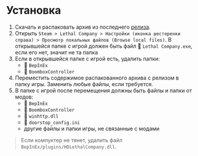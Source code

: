 # Установка

1. Скачать и распаковать архив из последнего [релиза](https://github.com/AsioOtus/lc-mod-set/releases).
2. Открыть `Steam > Lethal Company > Настройки (иконка шестеренки справа) > Просмотр локальных файлов (Browse local files)`.
    В открывшейся папке с игрой должен быть файл :page_facing_up: `Lethal Company.exe`, если его нет, значит не та папка
3. Если в открывшейся папке с игрой есть, удалить папки:
    - :file_folder: `BepInEx`
    - :file_folder: `BoomboxController`
4. Переместить содержимое распакованного архива с релизом в папку игры. Заменить любые файлы, если требуется.
5. В папке с игрой после перемещения должны быть файлы и папки от модов:
    - :file_folder: `BepInEx`
    - :file_folder: `BoomboxController`
    - :page_facing_up: `winhttp.dll`
    - :page_facing_up: `doorstop_config.ini`
    - другие файлы и папки игры, не связанные с модами

> Если компуктер не тянет, удалить файл `BepInEx/plugins/HDLethalCompany.dll`.
